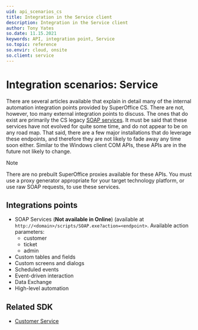 ```yaml
---
uid: api_scenarios_cs
title: Integration in the Service client
description: Integration in the Service client
author: Tony Yates
so.date: 11.15.2021
keywords: API, integration point, Service
so.topic: reference
so.envir: cloud, onsite
so.client: service
---
```


# Integration scenarios: Service

There are several articles available that explain in detail many of the internal automation integration points provided by SuperOffice CS. There are not, however, too many external integration points to discuss. The ones that do exist are primarily the CS legacy [SOAP services][10]. It must be said that these services have not evolved for quite some time, and do not appear to be on any road map. That said, there are a few major installations that do leverage these endpoints, and therefore they are not likely to fade away any time soon either. Similar to the Windows client COM APIs, these APIs are in the future not likely to change.

> [!NOTE]
> There are no prebuilt SuperOffice proxies available for these APIs. You must use a proxy generator appropriate for your target technology platform, or use raw SOAP requests, to use these services.

## Integrations points

* SOAP Services (**Not available in Online**) (available at `http://<domain>/scripts/SOAP.exe?action=<endpoint>`. Available action parameters:
  * customer
  * ticket
  * admin
* Custom tables and fields
* Custom screens and dialogs
* Scheduled events
* Event-driven interaction
* Data Exchange
* High-level automation

## Related SDK

* [Customer Service][10]

<!-- Referenced links -->
[10]: ../service-soap/overview.md

<!-- Referenced images -->
